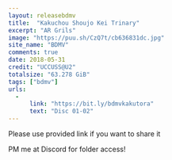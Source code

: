 ```yaml
---
layout: releasebdmv
title:  "Kakuchou Shoujo Kei Trinary"
excerpt: "AR Grils"
image: "https://puu.sh/CzQ7t/cb636831dc.jpg"
site_name: "BDMV"
comments: true
date: 2018-05-31
credit: "UCCUSS@U2"
totalsize: "63.278 GiB"
tags: ["bdmv"]
urls:
  - 
      link: "https://bit.ly/bdmvkakutora"
      text: "Disc 01-02"
---
```


Please use provided link if you want to share it

PM me at Discord for folder access!